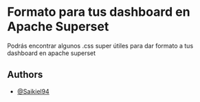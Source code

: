 
# Formato para tus dashboard en Apache Superset

Podrás encontrar algunos .css super útiles para dar formato a tus dashboard en apache superset


## Authors

- [@Saikiel94](https://github.com/Saikiel94)

